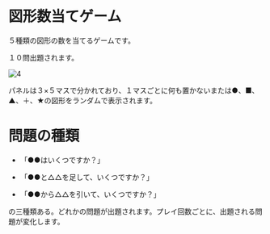 # 図形数当てゲーム

５種類の図形の数を当てるゲームです。

１０問出題されます。

![4](https://user-images.githubusercontent.com/34999008/214465737-04bf9aa0-9689-4868-9a5c-3a304eed69bc.png)



パネルは３×５マスで分かれており、１マスごとに何も置かないまたは●、■、▲、＋、★の図形をランダムで表示されます。


# 問題の種類

- 「●●はいくつですか？」 

- 「●●と△△を足して、いくつですか？」 

- 「●●から△△を引いて、いくつですか？」 

の三種類ある。どれかの問題が出題されます。プレイ回数ごとに、出題される問題が変化します。

